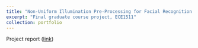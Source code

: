 ```yaml
---
title: "Non-Uniform Illumination Pre-Processing for Facial Recognition with Bidimensional Empirical Mode Decomposition (ECE1511)"
excerpt: "Final graduate course project, ECE1511"
collection: portfolio
---
```


Project report (<a href="http://lyndonchan.github.io/files/ECE1511 Project Report.pdf">link</a>)